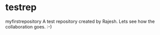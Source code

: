# testrep
myfirstrepository
A test repository created by Rajesh. 
Lets see how the collaboration goes. :-)
